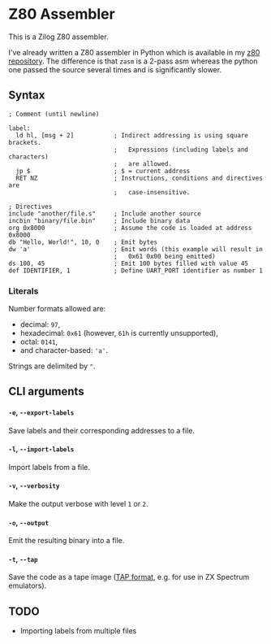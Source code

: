 # Z80 Assembler


This is a Zilog Z80 assembler.

I've already written a Z80 assembler in Python which is available in my
[z80 repository](https://github.com/adzierzanowski/z80/). The difference is that
`zasm` is a 2-pass asm whereas the python one passed the source several times and
is significantly slower.

## Syntax

```
; Comment (until newline)

label:
  ld hl, [msg + 2]           ; Indirect addressing is using square brackets.
                             ;   Expressions (including labels and characters)
                             ;   are allowed.
  jp $                       ; $ = current address
  RET NZ                     ; Instructions, conditions and directives are
                             ;   case-insensitive.

; Directives
include "another/file.s"     ; Include another source
incbin "binary/file.bin"     ; Include binary data
org 0x8000                   ; Assume the code is loaded at address 0x8000
db "Hello, World!", 10, 0    ; Emit bytes
dw 'a'                       ; Emit words (this example will result in
                             ;   0x61 0x00 being emitted)
ds 100, 45                   ; Emit 100 bytes filled with value 45
def IDENTIFIER, 1            ; Define UART_PORT identifier as number 1
```

### Literals

Number formats allowed are:
* decimal: `97`,
* hexadecimal: `0x61` (however, `61h` is currently unsupported),
* octal: `0141`,
* and character-based: `'a'`.

Strings are delimited by `"`.

## CLI arguments

#### `-e`, `--export-labels`

Save labels and their corresponding addresses to a file.

#### `-l`, `--import-labels`

Import labels from a file.

#### `-v`, `--verbosity`

Make the output verbose with level `1` or `2`.

#### `-o`, `--output`

Emit the resulting binary into a file.

#### `-t`, `--tap`

Save the code as a tape image
([TAP format](https://sinclair.wiki.zxnet.co.uk/wiki/TAP_format#Format_Description),
e.g. for use in ZX Spectrum emulators).

## TODO

* Importing labels from multiple files
